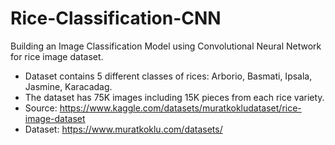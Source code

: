 # Rice-Classification-CNN
Building an Image Classification Model using Convolutional Neural Network for rice image dataset.

* Dataset contains 5 different classes of rices: Arborio, Basmati, Ipsala, Jasmine, Karacadag.
* The dataset has 75K images including 15K pieces from each rice variety.
* Source: https://www.kaggle.com/datasets/muratkokludataset/rice-image-dataset
* Dataset: https://www.muratkoklu.com/datasets/
